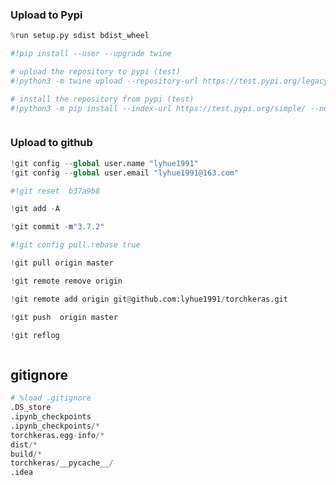 ### Upload to  Pypi

```python
%run setup.py sdist bdist_wheel

```

```python
#!pip install --user --upgrade twine
```

```python
# upload the repository to pypi (test)
#!python3 -m twine upload --repository-url https://test.pypi.org/legacy/ dist/*
```

```python
# install the repository from pypi (test)
#!python3 -m pip install --index-url https://test.pypi.org/simple/ --no-deps torchkeras
```

```python

```

### Upload to github

```python
!git config --global user.name "lyhue1991"
!git config --global user.email "lyhue1991@163.com"
```

```python
#!git reset  b37a9b8
```

```python
!git add -A
```

```python
!git commit -m"3.7.2"
```

```python
#!git config pull.rebase true
```

```python
!git pull origin master 
```

```python
!git remote remove origin 
```

```python
!git remote add origin git@github.com:lyhue1991/torchkeras.git
```

```python
!git push  origin master 
```

```python
!git reflog 
```

```python

```

## gitignore

```python
# %load .gitignore
.DS_store
.ipynb_checkpoints
.ipynb_checkpoints/* 
torchkeras.egg-info/*
dist/*
build/*
torchkeras/__pycache__/
.idea

```
